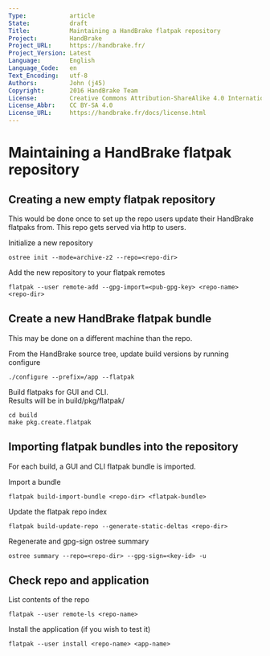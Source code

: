 ```yaml
---
Type:            article
State:           draft
Title:           Maintaining a HandBrake flatpak repository
Project:         HandBrake
Project_URL:     https://handbrake.fr/
Project_Version: Latest
Language:        English
Language_Code:   en
Text_Encoding:   utf-8
Authors:         John (j45)
Copyright:       2016 HandBrake Team
License:         Creative Commons Attribution-ShareAlike 4.0 International
License_Abbr:    CC BY-SA 4.0
License_URL:     https://handbrake.fr/docs/license.html
---
```


Maintaining a HandBrake flatpak repository
==========================================

## Creating a new empty flatpak repository
This would be done once to set up the repo users update their HandBrake
flatpaks from. This repo gets served via http to users.

Initialize a new repository  

    ostree init --mode=archive-z2 --repo=<repo-dir>

Add the new repository to your flatpak remotes  

    flatpak --user remote-add --gpg-import=<pub-gpg-key> <repo-name> <repo-dir>

## Create a new HandBrake flatpak bundle
This may be done on a different machine than the repo.

From the HandBrake source tree, update build versions by running configure  

    ./configure --prefix=/app --flatpak

Build flatpaks for GUI and CLI.  
Results will be in build/pkg/flatpak/  

    cd build
    make pkg.create.flatpak

## Importing flatpak bundles into the repository
For each build, a GUI and CLI flatpak bundle is imported.

Import a bundle  

    flatpak build-import-bundle <repo-dir> <flatpak-bundle>

Update the flatpak repo index  

    flatpak build-update-repo --generate-static-deltas <repo-dir>

Regenerate and gpg-sign ostree summary  

    ostree summary --repo=<repo-dir> --gpg-sign=<key-id> -u

## Check repo and application
List contents of the repo  

    flatpak --user remote-ls <repo-name>

Install the application (if you wish to test it)  

    flatpak --user install <repo-name> <app-name>
